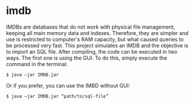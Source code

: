 # imdb
IMDBs are databases that do not work with physical file management, keeping all main memory data and indexes. Therefore, they are simpler and use is restricted to computer's RAM capacity, but what caused queries to be processed very fast. This project simulates an IMDB and the objective is to import an SQL file.
After compiling, the code can be executed in two ways. The first one is using the GUI. To do this, simply execute the command in the terminal:
```
$ java –jar IMDB.jar
```
Or if you prefer, you can use the IMBD without GUI:
```
$ java –jar IMDB.jar “path/to/sql-file”
```

